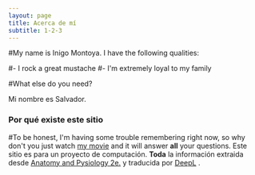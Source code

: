 ```yaml
---
layout: page
title: Acerca de mí
subtitle: 1-2-3
---
```


#My name is Inigo Montoya. I have the following qualities:

#- I rock a great mustache
#- I'm extremely loyal to my family

#What else do you need?

Mi nombre es Salvador.

### Por qué existe este sitio

#To be honest, I'm having some trouble remembering right now, so why don't you just watch [my movie](https://en.wikipedia.org/wiki/The_Princess_Bride_%28film%29) and it will answer **all** your questions.
Este sitio es para un proyecto de computación. **Toda** la información extraida desde [Anatomy and Pysiology 2e.](https://openstax.org/details/books/anatomy-and-physiology-2e) y traducida por [DeepL](https://www.deepl.com/es/translator) .
